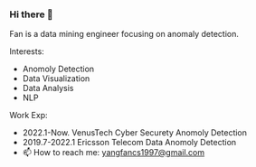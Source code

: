 ### Hi there 👋

<!--
**fanyang1997/fanyang1997** is a ✨ _special_ ✨ repository because its `README.md` (this file) appears on your GitHub profile.
fan is a data scientist focusing on the field of anomaly detection.
- 🌱 I’m currently learning ...
- 👯 I’m looking to collaborate on ...
- 🤔 I’m looking for help with ...
- 💬 Ask me about ...

-->
Fan is a data mining engineer focusing on anomaly detection.

Interests:
- Anomoly Detection
- Data Visualization
- Data Analysis 
- NLP

Work Exp:
- 2022.1-Now. VenusTech    Cyber Securety Anomoly Detection
- 2019.7-2022.1 Ericsson   Telecom Data   Anomoly Detection
- 📫 How to reach me: 
yangfancs1997@gmail.com
